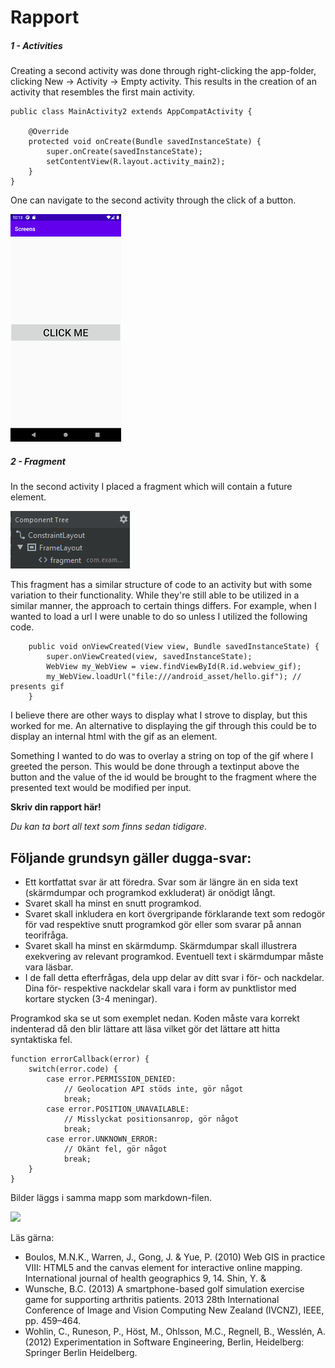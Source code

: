 
# Rapport

##### 1 - Activities

Creating a second activity was done through right-clicking the app-folder, clicking New -> Activity -> Empty activity.
This results in the creation of an activity that resembles the first main activity.

```
public class MainActivity2 extends AppCompatActivity {

    @Override
    protected void onCreate(Bundle savedInstanceState) {
        super.onCreate(savedInstanceState);
        setContentView(R.layout.activity_main2);
    }
}
```

One can navigate to the second activity through the click of a button.

![](clickme.png)


##### 2 - Fragment

In the second activity I placed a fragment which will contain a future element.

![](fragment.png)

This fragment has a similar structure of code to an activity but with some variation to their functionality.
While they're still able to be utilized in a similar manner, the approach to certain things differs.
For example, when I wanted to load a url I were unable to do so unless I utilized the following code.

```
    public void onViewCreated(View view, Bundle savedInstanceState) {
        super.onViewCreated(view, savedInstanceState);
        WebView my_WebView = view.findViewById(R.id.webview_gif);
        my_WebView.loadUrl("file:///android_asset/hello.gif"); // presents gif
    }
```

I believe there are other ways to display what I strove to display, but this worked for me.
An alternative to displaying the gif through this could be to display an internal html with the gif as an element.

Something I wanted to do was to overlay a string on top of the gif where I greeted the person.
This would be done through a textinput above the button and the value of the id would be brought to the fragment where the presented text would be modified per input.




**Skriv din rapport här!**

_Du kan ta bort all text som finns sedan tidigare_.

## Följande grundsyn gäller dugga-svar:

- Ett kortfattat svar är att föredra. Svar som är längre än en sida text (skärmdumpar och programkod exkluderat) är onödigt långt.
- Svaret skall ha minst en snutt programkod.
- Svaret skall inkludera en kort övergripande förklarande text som redogör för vad respektive snutt programkod gör eller som svarar på annan teorifråga.
- Svaret skall ha minst en skärmdump. Skärmdumpar skall illustrera exekvering av relevant programkod. Eventuell text i skärmdumpar måste vara läsbar.
- I de fall detta efterfrågas, dela upp delar av ditt svar i för- och nackdelar. Dina för- respektive nackdelar skall vara i form av punktlistor med kortare stycken (3-4 meningar).

Programkod ska se ut som exemplet nedan. Koden måste vara korrekt indenterad då den blir lättare att läsa vilket gör det lättare att hitta syntaktiska fel.

```
function errorCallback(error) {
    switch(error.code) {
        case error.PERMISSION_DENIED:
            // Geolocation API stöds inte, gör något
            break;
        case error.POSITION_UNAVAILABLE:
            // Misslyckat positionsanrop, gör något
            break;
        case error.UNKNOWN_ERROR:
            // Okänt fel, gör något
            break;
    }
}
```

Bilder läggs i samma mapp som markdown-filen.

![](android.png)

Läs gärna:

- Boulos, M.N.K., Warren, J., Gong, J. & Yue, P. (2010) Web GIS in practice VIII: HTML5 and the canvas element for interactive online mapping. International journal of health geographics 9, 14. Shin, Y. &
- Wunsche, B.C. (2013) A smartphone-based golf simulation exercise game for supporting arthritis patients. 2013 28th International Conference of Image and Vision Computing New Zealand (IVCNZ), IEEE, pp. 459–464.
- Wohlin, C., Runeson, P., Höst, M., Ohlsson, M.C., Regnell, B., Wesslén, A. (2012) Experimentation in Software Engineering, Berlin, Heidelberg: Springer Berlin Heidelberg.
